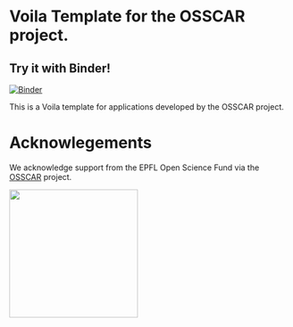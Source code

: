 # Voila Template for the OSSCAR project.   

## Try it with Binder!

[![Binder](https://mybinder.org/badge_logo.svg)](https://mybinder.org/v2/gh/osscar-org/osscar-voila-template/develop?urlpath=%2Fvoila%2Frender%2Fexample-notebooks%2Fexample.ipynb)

This is a Voila template for applications developed by the OSSCAR project.

# Acknowlegements

We acknowledge support from the EPFL Open Science Fund via the [OSSCAR](http://www.osscar.org) project.

<img src='http://www.osscar.org/wp-content/uploads/2019/03/OSSCAR-logo.png' width='230'>
